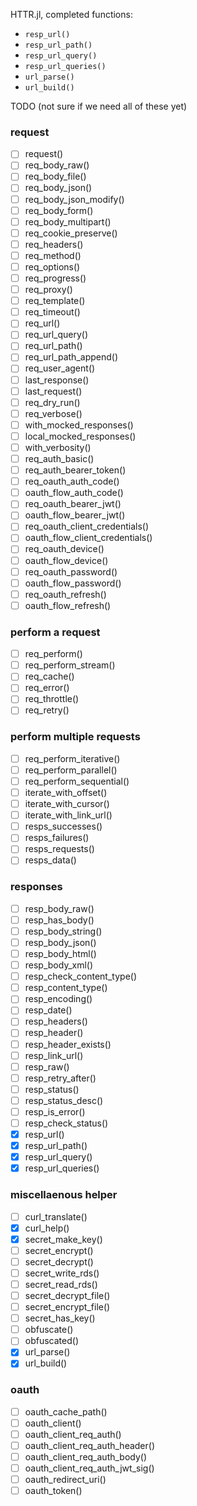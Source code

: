 HTTR.jl, completed functions: 

- `resp_url()`
- `resp_url_path()`
- `resp_url_query()`
- `resp_url_queries()`
- `url_parse()`
- `url_build()`

TODO (not sure if we need all of these yet)

### request
- [ ] request()
- [ ] req_body_raw()
- [ ] req_body_file()
- [ ] req_body_json()
- [ ] req_body_json_modify()
- [ ] req_body_form()
- [ ] req_body_multipart()
- [ ] req_cookie_preserve()
- [ ] req_headers()
- [ ] req_method()
- [ ] req_options()
- [ ] req_progress()
- [ ] req_proxy()
- [ ] req_template()
- [ ] req_timeout()
- [ ] req_url()
- [ ] req_url_query()
- [ ] req_url_path()
- [ ] req_url_path_append()
- [ ] req_user_agent()
- [ ] last_response()
- [ ] last_request()
- [ ] req_dry_run()
- [ ] req_verbose()
- [ ] with_mocked_responses()
- [ ] local_mocked_responses()
- [ ] with_verbosity()
- [ ] req_auth_basic()
- [ ] req_auth_bearer_token()
- [ ] req_oauth_auth_code()
- [ ] oauth_flow_auth_code()
- [ ] req_oauth_bearer_jwt()
- [ ] oauth_flow_bearer_jwt()
- [ ] req_oauth_client_credentials()
- [ ] oauth_flow_client_credentials()
- [ ] req_oauth_device()
- [ ] oauth_flow_device()
- [ ] req_oauth_password()
- [ ] oauth_flow_password()
- [ ] req_oauth_refresh()
- [ ] oauth_flow_refresh()

### perform a request
- [ ] req_perform()
- [ ] req_perform_stream()
- [ ] req_cache()
- [ ] req_error()
- [ ] req_throttle()
- [ ] req_retry()

### perform multiple requests
- [ ] req_perform_iterative()
- [ ] req_perform_parallel()
- [ ] req_perform_sequential()
- [ ] iterate_with_offset()
- [ ] iterate_with_cursor()
- [ ] iterate_with_link_url()
- [ ] resps_successes()
- [ ] resps_failures()
- [ ] resps_requests()
- [ ] resps_data()

### responses
- [ ] resp_body_raw()
- [ ] resp_has_body()
- [ ] resp_body_string()
- [ ] resp_body_json()
- [ ] resp_body_html()
- [ ] resp_body_xml()
- [ ] resp_check_content_type()
- [ ] resp_content_type()
- [ ] resp_encoding()
- [ ] resp_date()
- [ ] resp_headers()
- [ ] resp_header()
- [ ] resp_header_exists()
- [ ] resp_link_url()
- [ ] resp_raw()
- [ ] resp_retry_after()
- [ ] resp_status()
- [ ] resp_status_desc()
- [ ] resp_is_error()
- [ ] resp_check_status()
- [x] resp_url()
- [x] resp_url_path()
- [x] resp_url_query()
- [x] resp_url_queries()

### miscellaenous helper
- [ ] curl_translate()
- [x] curl_help()
- [x] secret_make_key()
- [ ] secret_encrypt()
- [ ] secret_decrypt()
- [ ] secret_write_rds()
- [ ] secret_read_rds()
- [ ] secret_decrypt_file()
- [ ] secret_encrypt_file()
- [ ] secret_has_key()
- [ ] obfuscate()
- [ ] obfuscated()
- [x] url_parse()
- [x] url_build()

### oauth
- [ ] oauth_cache_path()
- [ ] oauth_client()
- [ ] oauth_client_req_auth()
- [ ] oauth_client_req_auth_header()
- [ ] oauth_client_req_auth_body()
- [ ] oauth_client_req_auth_jwt_sig()
- [ ] oauth_redirect_uri()
- [ ] oauth_token()
